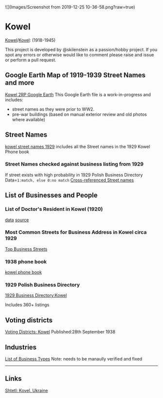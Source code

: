 ![](Images/Screenshot from 2019-12-25 10-36-58.png?raw=true)

# Kowel
[Kowel](https://pl.wikipedia.org/wiki/Kowel)/[Kovel](https://en.wikipedia.org/wiki/Kovel): (1918-1945)

This project is developed by @skilenstein as a passion/hobby project. If you spot any errors or otherwise would like to comment please raise and issue or perform a pull request.

## Google Earth Map of 1919-1939 Street Names and more
[Kowel 2RP Google Earth](GIS/kowel_streets4.kmz)
This Google Earth file is a work-in-progress and includes:
* street names as they were prior to WW2.
* pre-war buildings (based on manual exterior review and old photos where available)

## Street Names
[kowel street names 1929](street_names.txt) includes all the Street names in the 1929 Kowel Phone book

### Street Names checked against business listing from 1929
If street exists with high probability in 1929 Polish Business Directory
Data=`1:match, else 0:no match`
[Cross-referenced Street names](referenced_streets.txt)

## List of Businesses and People

### List of Doctor's Resident in Kowel (1920)
[data]( 	doctors_resident_in_kowel.txt)
[source](http://bc.wbp.lublin.pl/dlibra/plain-content?id=17315)

### Most Common Streets for Business Address in Kowel circa 1929
[Top Business Streets](streets_by_business_address_count.txt)

### 1938 phone book
[kowel phone book](kowel_residents_1938.csv)

### 1929 Polish Business Directory

[1929 Business Directory:Kowel](1929_business_directory.md)

Includes 360+ listings

## Voting districts
[Voting Districts: Kowel](https://polona.pl/item/obwieszczenie-inc-na-podstawie-art-52-ordynacji-wyborczej-dz-u-r-p-nr-47-poz,OTQyNjM5MzI/0/#info:metadata) 
Published:28th September 1938

## Industries
[List of Business Types](industries_in_kowel_1929.txt)
Note: needs to be manaully verified and fixed

---

## Links
[Shtetl: Kovel, Ukraine](https://kehilalinks.jewishgen.org/kovel/kovel.htm)
